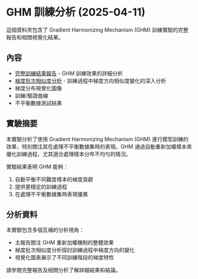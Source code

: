 # GHM 訓練分析 (2025-04-11)

這個資料夾包含了 Gradient Harmonizing Mechanism (GHM) 訓練實驗的完整報告和相關視覺化結果。

## 內容

- [完整訓練結果報告](GHM_Training_Report.md) - GHM 訓練效果的詳細分析
- [梯度批次相似度分析](gradient_batch_similarity_analysis/README.md) - 訓練過程中梯度方向相似度變化的深入分析
- 梯度分布視覺化圖像
- 訓練/驗證曲線
- 不平衡數據測試結果

## 實驗摘要

本實驗分析了使用 Gradient Harmonizing Mechanism (GHM) 進行模型訓練的效果，特別關注其在處理不平衡數據集時的表現。GHM 通過自動重新加權樣本來優化訓練過程，尤其適合處理樣本分布不均勻的情況。

實驗結果表明 GHM 能夠：
1. 自動平衡不同難度樣本的梯度貢獻
2. 提供更穩定的訓練過程
3. 在處理不平衡數據集時表現優異

## 分析資料

本實驗包含多個互補的分析視角：
- 主報告關注 GHM 重新加權機制的整體效果
- 梯度批次相似度分析探討訓練過程中梯度方向的變化
- 視覺化圖表展示了不同訓練階段的梯度特性

請參閱完整報告及相關分析了解詳細結果和結論。 